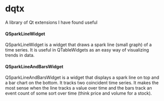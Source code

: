 # dqtx
A library of Qt extensions I have found useful

#### QSparkLineWidget
QSparkLineWidget is a widget that draws a spark line (small graph) of a time series.  It is useful in QTableWidgets as an easy way of visualizing trends in data.

#### QSparkLineAndBarsWidget
QSparkLineAndBarsWidget is a widget that displays a spark line on top and a bar chart on the bottom.  It tracks two coincident time series.  It makes the most sense when the line tracks a value over time and the bars track an event count of some sort over time (think price and volume for a stock).
